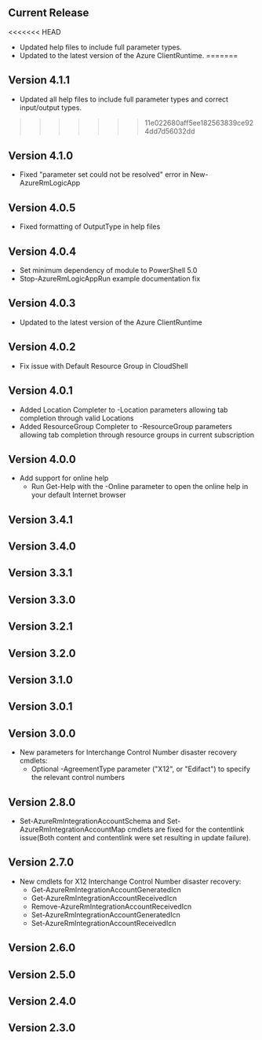 <!--
    Please leave this section at the top of the change log.

    Changes for the current release should go under the section titled "Current Release", and should adhere to the following format:

    ## Current Release
    * Overview of change #1
        - Additional information about change #1
    * Overview of change #2
        - Additional information about change #2
        - Additional information about change #2
    * Overview of change #3
    * Overview of change #4
        - Additional information about change #4

    ## YYYY.MM.DD - Version X.Y.Z (Previous Release)
    * Overview of change #1
        - Additional information about change #1
-->
## Current Release
<<<<<<< HEAD
* Updated help files to include full parameter types.
* Updated to the latest version of the Azure ClientRuntime.
=======

## Version 4.1.1
* Updated all help files to include full parameter types and correct input/output types.
>>>>>>> 11e022680aff5ee182563839ce924dd7d56032dd

## Version 4.1.0
* Fixed "parameter set could not be resolved" error in New-AzureRmLogicApp

## Version 4.0.5
* Fixed formatting of OutputType in help files

## Version 4.0.4
* Set minimum dependency of module to PowerShell 5.0
* Stop-AzureRmLogicAppRun example documentation fix

## Version 4.0.3
* Updated to the latest version of the Azure ClientRuntime

## Version 4.0.2
* Fix issue with Default Resource Group in CloudShell

## Version 4.0.1
* Added Location Completer to -Location parameters allowing tab completion through valid Locations
* Added ResourceGroup Completer to -ResourceGroup parameters allowing tab completion through resource groups in current subscription

## Version 4.0.0
* Add support for online help
    - Run Get-Help with the -Online parameter to open the online help in your default Internet browser

## Version 3.4.1

## Version 3.4.0

## Version 3.3.1

## Version 3.3.0

## Version 3.2.1

## Version 3.2.0

## Version 3.1.0

## Version 3.0.1

## Version 3.0.0
* New parameters for Interchange Control Number disaster recovery cmdlets:
    - Optional -AgreementType parameter ("X12", or "Edifact") to specify the relevant control numbers

## Version 2.8.0
* Set-AzureRmIntegrationAccountSchema and Set-AzureRmIntegrationAccountMap cmdlets are fixed for the contentlink issue(Both content and contentlink were set resulting in update failure).

## Version 2.7.0
* New cmdlets for X12 Interchange Control Number disaster recovery:
    - Get-AzureRmIntegrationAccountGeneratedIcn
    - Get-AzureRmIntegrationAccountReceivedIcn
    - Remove-AzureRmIntegrationAccountReceivedIcn
    - Set-AzureRmIntegrationAccountGeneratedIcn
    - Set-AzureRmIntegrationAccountReceivedIcn

## Version 2.6.0

## Version 2.5.0

## Version 2.4.0

## Version 2.3.0
